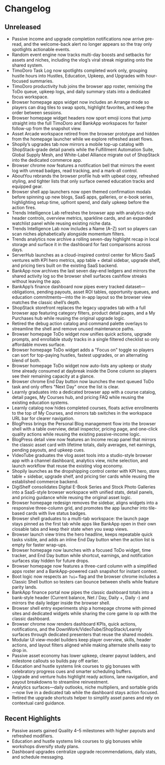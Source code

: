 # Changelog

## Unreleased
- Passive income and upgrade completion notifications now arrive pre-read, and the welcome-back alert no longer appears so the tray only spotlights actionable events.
- Random event engine now tracks multi-day boosts and setbacks for assets and niches, including the vlog’s viral streak migrating onto the shared system.
- TimoDoro Task Log now spotlights completed work only, grouping hustle hours into Hustles, Education, Upkeep, and Upgrades with hour-focused summaries.
- TimoDoro productivity hub joins the browser app roster, remixing the ToDo queue, upkeep logs, and daily summary stats into a dedicated focus workspace.
- Browser homepage apps widget now includes an Arrange mode so players can drag tiles to swap spots, highlight favorites, and keep the order between sessions.
- Browser homepage widget headers now sport emoji icons that jump straight into the full TimoDoro and BankApp workspaces for faster follow-up from the snapshot view.
- Asset Arcade workspace retired from the browser prototype and hidden from the homepage launcher while we explore refreshed asset flows.
- Shopily’s upgrades tab now mirrors a mobile top-up catalog with ShopStack-grade detail panels while the Fulfillment Automation Suite, Global Supply Mesh, and White-Label Alliance migrate out of ShopStack into the dedicated commerce app.
- Browser chrome now features a notification bell that mirrors the event log with unread badges, read tracking, and a mark-all control.
- AboutYou rebrands the browser profile hub with upbeat copy, refreshed styling, and tighter lists that only surface owned education tracks and equipped gear.
- Browser shell app launchers now open themed confirmation modals before spinning up new blogs, SaaS apps, galleries, or e-book series, highlighting setup time, upfront spend, and daily upkeep before the action fires.
- Trends Intelligence Lab refreshes the browser app with analytics-style header controls, overview metrics, sparkline cards, and an expanded watchlist panel while reusing existing niche data.
- Trends Intelligence Lab now includes a Name (A–Z) sort so players can scan niches alphabetically alongside momentum filters.
- Trends analytics now archive a rolling seven-day highlight recap in local storage and surface it in the dashboard for fast comparisons across days.
- ServerHub launches as a cloud-inspired control center for Micro SaaS ventures with KPI hero metrics, app table + detail sidebar, upgrade shelf, and pricing tiers built on the existing SaaS backend.
- BankApp now archives the last seven day-end ledgers and mirrors the shared activity log so the browser shell surfaces cashflow streaks without leaving the app.
- BankApp’s finance dashboard now pipes every tracked dataset—obligations, pending payouts, asset ROI tables, opportunity queues, and education commitments—into the in-app layout so the browser view matches the classic shell’s depth.
- ShopStack storefront replaces the legacy upgrades tab with a full browser app featuring category filters, product detail pages, and a My Purchases hub while reusing the original upgrade logic.
- Retired the debug action catalog and command palette overlays to streamline the shell and remove unused maintenance paths.
- Browser homepage ToDo widget now unifies quick actions, upgrade prompts, and enrollable study tracks in a single filtered checklist so only affordable moves surface.
- Browser homepage ToDo widget adds a "Focus on" toggle so players can sort for top-paying hustles, fastest upgrades, or an alternating blend of both.
- Browser homepage ToDo widget now auto-lists any upkeep or study time already consumed at daybreak inside the Done column so players see their remaining capacity at a glance.
- Browser chrome End Day button now launches the next queued ToDo task and only offers "Next Day" once the list is clear.
- Learnly graduates into a dedicated browser app with a course catalog, detail pages, My Courses hub, and pricing FAQ while reusing the existing education systems.
- Learnly catalog now hides completed courses, floats active enrollments to the top of My Courses, and mirrors tab switches in the workspace URL bar for clearer navigation.
- BlogPress brings the Personal Blog management flow into the browser shell with a table overview, detail inspector, pricing page, and one-click quality actions while reusing the existing passive-income logic.
- BlogPress detail view now features an Income recap panel that mirrors the classic asset card with lifetime totals, daily averages, net earnings, pending payouts, and upkeep cues.
- VideoTube graduates the vlog asset tools into a studio-style browser app with a channel dashboard, analytics view, niche selection, and launch workflow that reuse the existing vlog economy.
- Shopily launches as the dropshipping control center with KPI hero, store table + sidebar, upgrade shelf, and pricing tier cards while reusing the established commerce backend.
- DigiShelf consolidates Digital E-Book Series and Stock Photo Galleries into a SaaS-style browser workspace with unified stats, detail panels, and pricing guidance while reusing the original asset logic.
- Browser homepage redesign removes the sidebar, aligns widgets into a responsive three-column grid, and promotes the app launcher into tile-based cards with live status badges.
- Browser shell graduates to a multi-tab workspace: the launch page stays pinned as the first tab while apps like BankApp open in their own closable tabs and keep their state when you swap views.
- Browser launch view trims the hero headline, keeps repeatable quick tasks visible, and adds an inline End Day button when the action list is empty for faster wrap-ups.
- Browser homepage now launches with a focused ToDo widget, time tracker, and End Day button while shortcut, earnings, and notification surfaces stay hidden for future drops.
- Browser homepage now features a three-card column with a simplified apps roster and a BankApp-powered cash snapshot for instant context.
- Boot logic now respects an `?ui=` flag and the browser chrome includes a Classic Shell button so testers can bounce between shells while feature parity lands.
- BankApp finance portal now pipes the classic dashboard totals into a bank-style header (Current balance, Net / Day, Daily +, Daily -) and mirrors the daily ledger inside the browser shell.
- Browser shell entry experiments ship a homepage chrome with pinned sites and dedicated widgets while sharing the core game lo
op with the classic dashboard.
- Browser chrome now renders dashboard KPIs, quick actions, notifications, and the DownWork/VideoTube/ShopStack/Learnly surfaces through dedicated presenters that reuse the shared models.
- Modular UI view-model builders keep player overview, skills, header actions, and layout filters aligned while making alternate shells easy to drop in.
- Passive asset economy has lower upkeep, clearer payout ladders, and milestone callouts so builds pay off earlier.
- Education and hustle systems link courses to gig bonuses with celebratory progress cues and smarter scheduling buffers.
- Upgrade and venture hubs highlight ready actions, lane navigation, and payout breakdowns to streamline reinvestment.
- Analytics surfaces—daily outlooks, niche multipliers, and sortable grids—now live in a dedicated tab while the dashboard stays action focused.
- Retired the upgrade shortcuts helper to simplify asset panes and rely on contextual card guidance.

## Recent Highlights
- Passive assets gained Quality 4–5 milestones with higher payouts and refreshed modifiers.
- Education and hustle systems link courses to gig bonuses while workshops diversify study plans.
- Dashboard upgrades centralize upgrade recommendations, daily stats, and schedule messaging.
